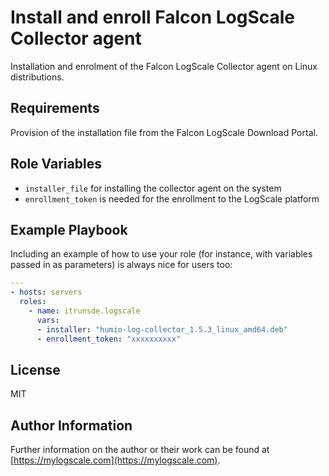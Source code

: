 Install and enroll Falcon LogScale Collector agent
=========

Installation and enrolment of the Falcon LogScale Collector agent on Linux distributions. 

Requirements
------------

Provision of the installation file from the Falcon LogScale Download Portal.

Role Variables
--------------

- `installer_file` for installing the collector agent on the system
- `enrollment_token` is needed for the enrollment to the LogScale platform


Example Playbook
----------------

Including an example of how to use your role (for instance, with variables passed in as parameters) is always nice for users too:

```yaml
---
- hosts: servers
  roles:
    - name: itrunsde.logscale
      vars:
      - installer: "humio-log-collector_1.5.3_linux_amd64.deb"
      - enrollment_token: "xxxxxxxxxx"
```

License
-------

MIT

Author Information
------------------

Further information on the author or their work can be found at [https://mylogscale.com](https://mylogscale.com).
